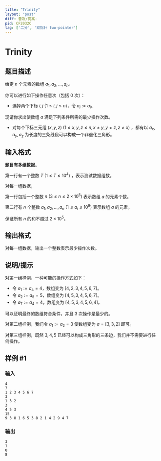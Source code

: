 ```yaml
---
title: "Trinity"
layout: "post"
diff: 普及/提高-
pid: CF2032C
tag: ['二分', '双指针 two-pointer']
---
```


# Trinity

## 题目描述

给定 $n$ 个元素的数组 $a_1, a_2, \ldots, a_n$。 

你可以进行如下操作任意次（包括 0 次）：

- 选择两个下标 $i, j\ (1 \le i, j \le n)$，令 $a_i := a_j$。

现请你求出使数组 $a$ 满足下列条件所需的最少操作次数。

- 对每个下标三元组 $(x, y, z)\ (1 \le x, y, z \le n, x \neq y, y \neq z, z \neq x)$ ，都有以 $a_x, a_y, a_z$ 为长度的三条线段可以构成一个非退化三角形。

## 输入格式

**题目有多组数据**。

第一行有一个整数 $T\ (1 \le T \le 10^4)$ ，表示测试数据组数。

对每一组数据，

第一行包括一个整数 $n \ (3 \le n \le 2 \times 10^5)$ 表示数组 $a$ 的元素个数。

第二行有 $n$ 个整数 $a_1, a_2, \ldots, a_n \ (1 \le a_i \le 10^9)$ 表示数组 $a$ 的元素。

保证所有 $n$ 的和不超过 $2 \times 10^5$。

## 输出格式

对每一组数据，输出一个整数表示最少操作次数。

## 说明/提示

对第一组样例，一种可能的操作方式如下：

- 令 $a_1 := a_4 = 4$，数组变为 $[4, 2, 3, 4, 5, 6, 7]$。
- 令 $a_2 := a_5 = 5$，数组变为 $[4, 5, 3, 4, 5, 6, 7]$。
- 令 $a_7 := a_4 = 4$，数组变为 $[4, 5, 3, 4, 5, 6, 4]$。

可以证明最终的数组符合条件，并且 3 次操作是最少的。

对第二组样例，我们令 $a_1 := a_2 = 3$ 使数组变为 $a = [3, 3, 2]$ 即可。

对第三组样例，既然 $3, 4, 5$ 已经可以构成三角形的三条边，我们并不需要进行任何操作。

## 样例 #1

### 输入

```
4
7
1 2 3 4 5 6 7
3
1 3 2
3
4 5 3
15
9 3 8 1 6 5 3 8 2 1 4 2 9 4 7
```

### 输出

```
3
1
0
8
```

